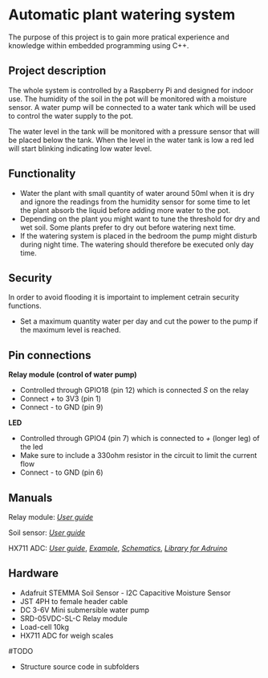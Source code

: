 # Automatic plant watering system 
The purpose of this project is to gain more pratical experience and knowledge within embedded programming using C++.

## Project description 
The whole system is controlled by a Raspberry Pi and designed for indoor use. The humidity of the soil in the pot will be monitored with a moisture sensor. A water pump will be connected to a water tank which will be used to control the water supply to the pot.

The water level in the tank will be monitored with a pressure sensor that will be placed below the tank. When the level in the water tank is low a red led will start blinking indicating low water level. 

## Functionality 
* Water the plant with small quantity of water around 50ml when it is dry and ignore the readings from the humidity sensor for some time to let the plant absorb the liquid before adding more water to the pot. 
* Depending on the plant you might want to tune the threshold for dry and wet soil. Some plants prefer to dry out before watering next time.   
* If the watering system is placed in the bedroom the pump might disturb during night time. The watering should therefore be executed only day time.


## Security 
In order to avoid flooding it is importaint to implement cetrain security functions.

* Set a maximum quantity water per day and cut the power to the pump if the maximum level is reached. 

## Pin connections

**Relay module (control of water pump)**

* Controlled through GPIO18 (pin 12) which is connected *S* on the relay
* Connect *+* to 3V3 (pin 1)
* Connect *-* to GND (pin 9)

**LED**

* Controlled through GPIO4 (pin 7) which is connected to *+* (longer leg) of the led
* Make sure to include a 330ohm resistor in the circuit to limit the current flow
* Connect *-* to GND (pin 6)


## Manuals
Relay module: [*User guide*](https://www.electrokit.com/uploads/productfile/41015/41015704_-_5V_Relay_Module.pdf)

Soil sensor: [*User guide*](https://www.electrokit.com/uploads/productfile/41016/adafruit-stemma-soil-sensor-i2c-capacitive-moisture-sensor.pdf)

HX711 ADC: [*User guide*](https://www.electrokit.com/uploads/productfile/41016/hx711_english.pdf), [*Example*](https://www.instructables.com/id/Arduino-Scale-With-5kg-Load-Cell-and-HX711-Amplifi/), [*Schematics*](https://www.electrokit.com/uploads/productfile/41016/HX711.jpg), [*Library for Adruino*](https://github.com/bogde/HX711)

## Hardware 
* Adafruit STEMMA Soil Sensor - I2C Capacitive Moisture Sensor
* JST 4PH to female header cable 
* DC 3-6V Mini submersible water pump
* SRD-05VDC-SL-C Relay module
* Load-cell 10kg 
* HX711 ADC for weigh scales 


#TODO
* Structure source code in subfolders
